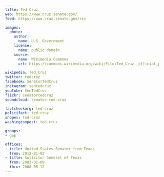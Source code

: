 ```yaml
---
title: Ted Cruz
web: https://www.cruz.senate.gov/
feed: https://www.cruz.senate.gov/rss

images:
  photo:
    author:
      name: U.S. Government
    license:
      name: public domain
    source:
      name: Wikimedia Commons
      url: https://commons.wikimedia.org/wiki/File:Ted_Cruz,_official_portrait,_113th_Congress.jpg

wikipedia: Ted_Cruz
twitter: tedcruz
facebook: SenatorTedCruz
instagram: sentedcruz
youtube: SenTedCruz
flickr: senatortedcruz
soundcloud: senator-ted-cruz

factcheckorg: ted-cruz
politifact: ted-cruz
snopes: ted-cruz
washingtonpost: ted-cruz

groups:
- gop

offices:
- title: United States Senator from Texas
  from: 2013-01-03
- title: Solicitor General of Texas
  from: 2003-01-09
  thru: 2008-05-12
---
```

